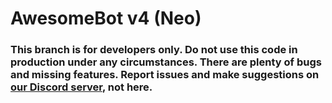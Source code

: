 # AwesomeBot v4 (Neo)

### This branch is for developers only. Do **not** use this code in production under any circumstances. There are plenty of bugs and missing features. Report issues and make suggestions on [our Discord server](http://discord.awesomebot.xyz/), not here.